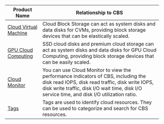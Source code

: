 
| Product Name | Relationship to CBS |
|---------|---------|
| [Cloud Virtual Machine](https://intl.cloud.tencent.com/document/product/213) | Cloud Block Storage can act as system disks and data disks for CVMs, providing block storage devices that can be elastically scaled. |
| [GPU Cloud Computing](https://intl.cloud.tencent.com/document/product/560) | SSD cloud disks and premium cloud storage can act as system disks and data disks for GPU Cloud Computing, providing block storage devices that can be easily scaled. |
| [Cloud Monitor](https://intl.cloud.tencent.com/document/product/248) | You can use Cloud Monitor to view the performance indicators of CBS, including the disk read IOPS, disk read traffic, disk write IOPS, disk write traffic, disk I/O wait time, disk I/O service time, and disk I/O utilization ratio. |
| [Tags](https://intl.cloud.tencent.com/document/product/651) | Tags are used to identify cloud resources. They can be used to categorize and search for CBS resources. |
